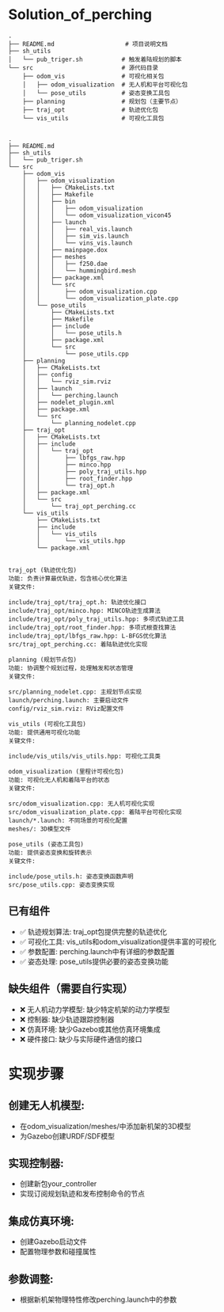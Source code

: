 # Solution_of_perching
```
.
├── README.md                    # 项目说明文档
├── sh_utils
│   └── pub_triger.sh           # 触发着陆规划的脚本
└── src                         # 源代码目录
    ├── odom_vis                # 可视化相关包
    │   ├── odom_visualization  # 无人机和平台可视化包
    │   └── pose_utils          # 姿态变换工具包
    ├── planning                # 规划包（主要节点）
    ├── traj_opt                # 轨迹优化包
    └── vis_utils               # 可视化工具包


.
├── README.md
├── sh_utils
│   └── pub_triger.sh
└── src
    ├── odom_vis
    │   ├── odom_visualization
    │   │   ├── CMakeLists.txt
    │   │   ├── Makefile
    │   │   ├── bin
    │   │   │   ├── odom_visualization
    │   │   │   └── odom_visualization_vicon45
    │   │   ├── launch
    │   │   │   ├── real_vis.launch
    │   │   │   ├── sim_vis.launch
    │   │   │   └── vins_vis.launch
    │   │   ├── mainpage.dox
    │   │   ├── meshes
    │   │   │   ├── f250.dae
    │   │   │   └── hummingbird.mesh
    │   │   ├── package.xml
    │   │   └── src
    │   │       ├── odom_visualization.cpp
    │   │       └── odom_visualization_plate.cpp
    │   └── pose_utils
    │       ├── CMakeLists.txt
    │       ├── Makefile
    │       ├── include
    │       │   └── pose_utils.h
    │       ├── package.xml
    │       └── src
    │           └── pose_utils.cpp
    ├── planning
    │   ├── CMakeLists.txt
    │   ├── config
    │   │   └── rviz_sim.rviz
    │   ├── launch
    │   │   └── perching.launch
    │   ├── nodelet_plugin.xml
    │   ├── package.xml
    │   └── src
    │       └── planning_nodelet.cpp
    ├── traj_opt
    │   ├── CMakeLists.txt
    │   ├── include
    │   │   └── traj_opt
    │   │       ├── lbfgs_raw.hpp
    │   │       ├── minco.hpp
    │   │       ├── poly_traj_utils.hpp
    │   │       ├── root_finder.hpp
    │   │       └── traj_opt.h
    │   ├── package.xml
    │   └── src
    │       └── traj_opt_perching.cc
    └── vis_utils
        ├── CMakeLists.txt
        ├── include
        │   └── vis_utils
        │       └── vis_utils.hpp
        └── package.xml


```
```
traj_opt (轨迹优化包)
功能: 负责计算最优轨迹，包含核心优化算法
关键文件:

include/traj_opt/traj_opt.h: 轨迹优化接口
include/traj_opt/minco.hpp: MINCO轨迹生成算法
include/traj_opt/poly_traj_utils.hpp: 多项式轨迹工具
include/traj_opt/root_finder.hpp: 多项式根查找算法
include/traj_opt/lbfgs_raw.hpp: L-BFGS优化算法
src/traj_opt_perching.cc: 着陆轨迹优化实现
```
```
planning (规划节点包)
功能: 协调整个规划过程，处理触发和状态管理
关键文件:

src/planning_nodelet.cpp: 主规划节点实现
launch/perching.launch: 主要启动文件
config/rviz_sim.rviz: RViz配置文件
```
```
vis_utils (可视化工具包)
功能: 提供通用可视化功能
关键文件:

include/vis_utils/vis_utils.hpp: 可视化工具类

```
```
odom_visualization (里程计可视化包)
功能: 可视化无人机和着陆平台的状态
关键文件:

src/odom_visualization.cpp: 无人机可视化实现
src/odom_visualization_plate.cpp: 着陆平台可视化实现
launch/*.launch: 不同场景的可视化配置
meshes/: 3D模型文件
```
```
pose_utils (姿态工具包)
功能: 提供姿态变换和旋转表示
关键文件:

include/pose_utils.h: 姿态变换函数声明
src/pose_utils.cpp: 姿态变换实现
```
## 已有组件
- ✅ 轨迹规划算法: traj_opt包提供完整的轨迹优化
- ✅ 可视化工具: vis_utils和odom_visualization提供丰富的可视化
- ✅ 参数配置: perching.launch中有详细的参数配置
- ✅ 姿态处理: pose_utils提供必要的姿态变换功能
## 缺失组件（需要自行实现）
- ❌ 无人机动力学模型: 缺少特定机架的动力学模型
- ❌ 控制器: 缺少轨迹跟踪控制器
- ❌ 仿真环境: 缺少Gazebo或其他仿真环境集成
- ❌ 硬件接口: 缺少与实际硬件通信的接口
# 实现步骤
## 创建无人机模型:
- 在odom_visualization/meshes/中添加新机架的3D模型
- 为Gazebo创建URDF/SDF模型
## 实现控制器:
- 创建新包your_controller
- 实现订阅规划轨迹和发布控制命令的节点
## 集成仿真环境:
- 创建Gazebo启动文件
- 配置物理参数和碰撞属性
## 参数调整:
- 根据新机架物理特性修改perching.launch中的参数

















